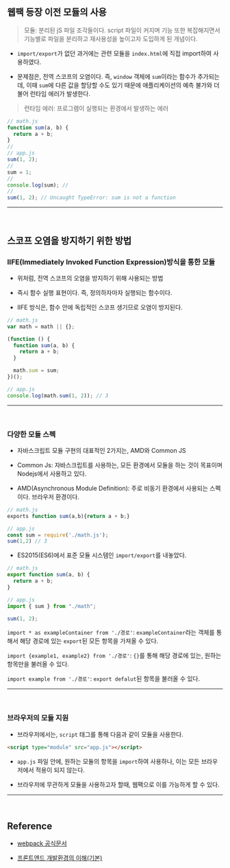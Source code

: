 ## 웹팩 등장 이전 모듈의 사용

> 모듈: 분리된 jS 파일 조각들이다. script 파일이 커지며 기능 또한 복잡해지면서 기능별로 파일을 분리하고 재사용성을 높이고자 도입하게 된 개념이다.

- `import/export`가 없던 과거에는 관련 모듈을 `index.html`에 직접 import하여 사용하였다.

- 문제점은, 전역 스코프의 오염이다. 즉, `window` 객체에 `sum`이라는 함수가 추가되는데, 이때 `sum`에 다른 값을 할당할 수도 있기 때문에 애플리케이션의 예측 불가와 더불어 런타임 에러가 발생한다.

> 런타임 에러: 프로그램이 실행되는 환경에서 발생하는 에러

```javascript
// math.js
function sum(a, b) {
  return a + b;
}
//
// app.js
sum(1, 2);
//
sum = 1;
//
console.log(sum); //
//
sum(1, 2); // Uncaught TypeError: sum is not a function
```

---

<br/>

## 스코프 오염을 방지하기 위한 방법

### IIFE(Immediately Invoked Function Expression)방식을 통한 모듈

- 위처럼, 전역 스코프의 오염을 방지하기 위해 사용되는 방법

- 즉시 함수 실행 표현이다. 즉, 정의하자마자 실행되는 함수이다.
- IIFE 방식은, 함수 안에 독립적인 스코프 생기므로 오염이 방지된다.

```javascript
// math.js
var math = math || {};

(function () {
  function sum(a, b) {
    return a + b;
  }

  math.sum = sum;
})();

// app.js
console.log(math.sum(1, 2)); // 3
```

---

<br/>

### 다양한 모듈 스펙

- 자바스크립트 모듈 구현의 대표적인 2가지는, AMD와 Common JS

- Common Js: 자바스크립트를 사용하는, 모든 환경에서 모듈을 하는 것이 목표이며 Nodejs에서 사용하고 있다.

- AMD(Asynchronous Module Definition): 주로 비동기 환경에서 사용되는 스펙이다. 브라우저 환경이다.

```javascript
// math.js
exports function sum(a,b){return a + b;}

// app.js
const sum = require('./math.js');
sum(1,2) // 3

```

- ES2015(ES6)에서 표준 모듈 시스템인 `import/export`를 내놓았다.

```javascript
// math.js
export function sum(a, b) {
  return a + b;
}

// app.js
import { sum } from "./math";

sum(1, 2);
```

`import * as exampleContainer from './경로'`: `exampleContainer`라는 객체를 통해서 해당 경로에 있는 `export`된 모든 항목을 가져올 수 있다.

`import {example1, example2} from './경로'`: `{}`를 통해 해당 경로에 있는, 원하는 항목만을 불러올 수 있다.

`import example from './경로'`: `export defalut`된 항목을 불러올 수 있다.

---

<br/>

### 브라우저의 모듈 지원

- 브라우저에서는, `script` 태그를 통해 다음과 같이 모듈을 사용한다.

```html
<script type="module" src="app.js"></script>
```

- `app.js` 파일 안에, 원하는 모듈의 항목을 `import`하여 사용하나, 이는 모든 브라우저에서 적용이 되지 않는다.

- 브라우저에 무관하게 모듈을 사용하고자 할때, 웹팩으로 이를 가능하게 할 수 있다.

---

</br>

## Reference

- [webpack 공식문서](https://webpack.kr/concepts/)

- [프론트엔드 개발환경의 이해(기본)](https://jeonghwan-kim.github.io/series/2019/12/10/frontend-dev-env-webpack-basic.html)
